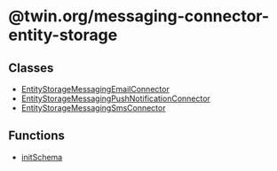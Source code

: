 # @twin.org/messaging-connector-entity-storage

## Classes

- [EntityStorageMessagingEmailConnector](classes/EntityStorageMessagingEmailConnector.md)
- [EntityStorageMessagingPushNotificationConnector](classes/EntityStorageMessagingPushNotificationConnector.md)
- [EntityStorageMessagingSmsConnector](classes/EntityStorageMessagingSmsConnector.md)

## Functions

- [initSchema](functions/initSchema.md)
